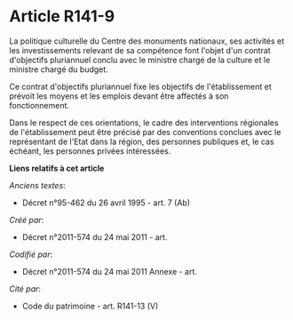 # Article R141-9

La politique culturelle du Centre des monuments nationaux, ses activités et les investissements relevant de sa compétence
font l'objet d'un contrat d'objectifs pluriannuel conclu avec le ministre chargé de la culture et le ministre chargé du
budget.

Ce contrat d'objectifs pluriannuel fixe les objectifs de l'établissement et prévoit les moyens et les emplois devant être
affectés à son fonctionnement.

Dans le respect de ces orientations, le cadre des interventions régionales de l'établissement peut être précisé par des
conventions conclues avec le représentant de l'Etat dans la région, des personnes publiques et, le cas échéant, les personnes
privées intéressées.

**Liens relatifs à cet article**

_Anciens textes_:

  - Décret n°95-462 du 26 avril 1995 - art. 7 (Ab)

_Créé par_:

  - Décret n°2011-574 du 24 mai 2011  - art.

_Codifié par_:

  - Décret n°2011-574 du 24 mai 2011 Annexe - art.

_Cité par_:

  - Code du patrimoine - art. R141-13 (V)
